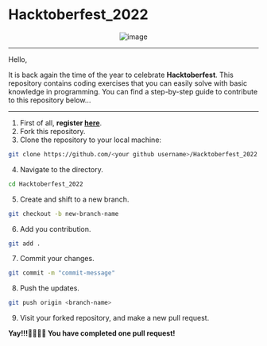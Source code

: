 # Hacktoberfest_2022

<p align="center"> <img src="https://uno-website-assets.s3.amazonaws.com/wp-content/uploads/2022/09/28094927/Uno_HackFest22_Hero_V1-1536x593.jpg" alt="image" /> </p>

<hr>

Hello,

It is back again the time of the year to celebrate <b>Hacktoberfest</b>. This repository contains coding exercises that you can easily solve with basic knowledge in programming. You can find a step-by-step guide to contribute to this repository below...

<hr>

1. First of all, <b>register <a href="https://hacktoberfest.com/">here</a></b>.
2. Fork this repository.
3. Clone the repository to your local machine: 
```bash
git clone https://github.com/<your github username>/Hacktoberfest_2022.git
```
4. Navigate to the directory.
```bash
cd Hacktoberfest_2022
```
5. Create and shift to a new branch.
```bash
git checkout -b new-branch-name
```
6. Add you contribution.
```bash
git add .
```
7. Commit your changes.
```bash
git commit -m "commit-message"
```
8. Push the updates.
```bash
git push origin <branch-name>
```
9. Visit your forked repository, and make a new pull request.

<b>Yay!!!💛✨🎊🎉 You have completed one pull request! 


